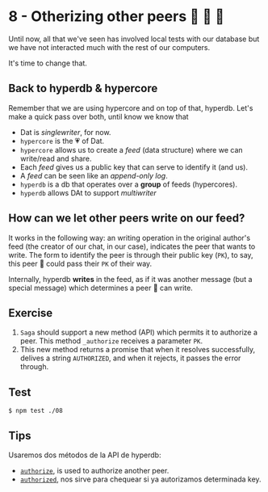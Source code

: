 # 8 - Otherizing other peers :horse: :hamster: :rabbit:

Until now, all that we've seen has involved local tests with our database but
we have not interacted much with the rest of our computers.

It's time to change that.

## Back to hyperdb & hypercore

Remember that we are using hypercore and on top of that, hyperdb. Let's make
a quick pass over both, until know we know that

- Dat is _singlewriter_, for now.
- `hypercore` is the :heartpulse: of Dat.
- `hypercore` allows us to create a _feed_ (data structure) where we can write/read and share. 
- Each _feed_ gives us a public key that can serve to identify it (and us). 
- A _feed_ can be seen like an _append-only log_.
- `hyperdb` is a db that operates over a **group** of feeds (hypercores).
- `hyperdb` allows DAt to support _multiwriter_

## How can we let other peers write on our feed? 

It works in the following way: an writing operation in the original author's
feed (the creator of our chat, in our case), indicates the peer that wants to
write. The form to identify the peer is through their public key (`PK`), to
say, this peer :horse: could pass their `PK` of their way. 

Internally, hyperdb **writes** in the feed, as if it was another message (but
a special message) which determines a peer :horse: can write.

## Exercise

1. `Saga` should support a new method (API) which permits it to authorize a peer. This method `_authorize` receives a parameter `PK`. 
2. This new method returns a promise that when it resolves successfully,
   delives a string `AUTHORIZED`, and when it rejects, it passes the error
through.

## Test

```
$ npm test ./08
```

## Tips

Usaremos dos métodos de la API de hyperdb:

- [`authorize`](/hyperdb#dbauthorizekey-callback), is used to authorize another peer.
- [`authorized`](/hyperdb#dbauthorizedkey-callback), nos sirve para chequear si ya autorizamos determinada key.


